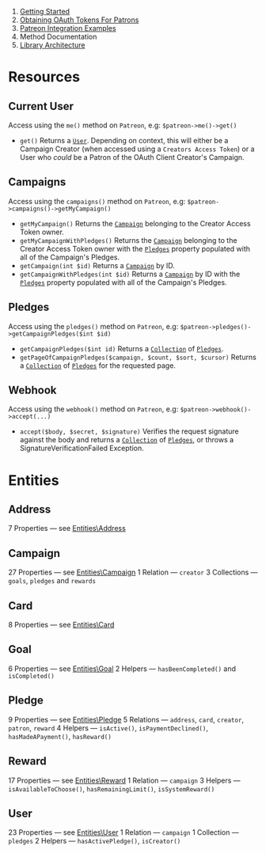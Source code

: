 1. [Getting Started](01-getting-started.md)
2. [Obtaining OAuth Tokens For Patrons](02-oauth.md)
3. [Patreon Integration Examples](03-examples.md)
4. Method Documentation
5. [Library Architecture](05-architecture.md)

# Resources

## Current User

Access using the `me()` method on `Patreon`, e.g: `$patreon->me()->get()`

* `get()` Returns a [`User`](#user). Depending on context, this will either be a
Campaign Creator (when accessed using a `Creators Access Token`) or a User who
*could* be a Patron of the OAuth Client Creator's Campaign.

## Campaigns

Access using the `campaigns()` method on `Patreon`, e.g:
`$patreon->campaigns()->getMyCampaign()`

* `getMyCampaign()` Returns the [`Campaign`](#campaign) belonging to the
Creator Access Token owner.
* `getMyCampaignWithPledges()` Returns the [`Campaign`](#campaign)
belonging to the Creator Access Token owner with the [`Pledges`](#pledges)
property populated with all of the Campaign's Pledges.
* `getCampaign(int $id)` Returns a [`Campaign`](#campaign) by ID.
* `getCampaignWithPledges(int $id)` Returns a [`Campaign`](#campaign) by
ID  with the [`Pledges`](#pledges) property populated with all of the Campaign's
Pledges.

## Pledges

Access using the `pledges()` method on `Patreon`, e.g: `$patreon->pledges()->getCampaignPledges($int $id)`

* `getCampaignPledges($int id)` Returns a
[`Collection`](/docs/05-architecture.md#collections) of [`Pledges`](#pledges).
* `getPageOfCampaignPledges($campaign, $count, $sort, $cursor)` Returns a
[`Collection`](/docs/05-architecture.md#collections) of [`Pledges`](#pledges)
for the requested page.

## Webhook

Access using the `webhook()` method on `Patreon`, e.g:
`$patreon->webhook()->accept(...)`

* `accept($body, $secret, $signature)` Verifies the request signature against
the body and returns a [`Collection`](/docs/05-architecture.md#collections) of [`Pledges`](#pledges), or throws a SignatureVerificationFailed Exception.

# Entities

## Address

7 Properties — see [Entities\Address](/src/Entities/Address.php)

## Campaign

27 Properties — see [Entities\Campaign](/src/Entities/Campaign.php)
1 Relation — `creator`
3 Collections — `goals`, `pledges` and `rewards`

## Card

8 Properties — see [Entities\Card](/src/Entities/Card.php)

## Goal

6 Properties — see [Entities\Goal](/src/Entities/Goal.php)
2 Helpers — `hasBeenCompleted()` and `isCompleted()`

## Pledge

9 Properties — see [Entities\Pledge](/src/Entities/Pledge.php)
5 Relations — `address`, `card`, `creator`, `patron`, `reward`
4 Helpers — `isActive()`, `isPaymentDeclined()`, `hasMadeAPayment()`, `hasReward()`

## Reward

17 Properties — see [Entities\Reward](/src/Entities/Reward.php)
1 Relation — `campaign`
3 Helpers — `isAvailableToChoose()`, `hasRemainingLimit()`, `isSystemReward()`

## User

23 Properties — see [Entities\User](/src/Entities/User.php)
1 Relation — `campaign`
1 Collection — `pledges`
2 Helpers — `hasActivePledge()`, `isCreator()`
